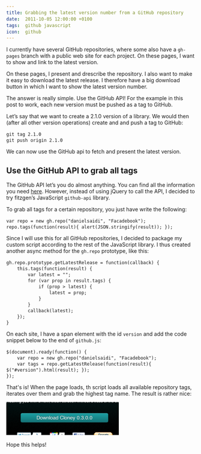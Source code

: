 ```yaml
---
title: Grabbing the latest version number from a GitHub repository
date:  2011-10-05 12:00:00 +0100
tags:  github javascript
icon:  github
---
```


I currently have several GitHub repositories, where some also have a `gh-pages`
branch with a public web site for each project. On these pages, I want to show
and link to the latest version.

On these pages, I present and drescribe the repository. I also want to make it
easy to download the latest release. I therefore have a big download button in
which I want to show the latest version number.

The answer is really simple. Use the GitHub API! For the example in this post
to work, each new version must be pushed as a tag to GitHub.

Let’s say that we want to create a 2.1.0 version of a library. We would then 
(after all other version operations) create and and push a tag to GitHub:

```
git tag 2.1.0
git push origin 2.1.0
```

We can now use the GitHub api to fetch and present the latest version.


## Use the GitHub API to grab all tags

The GitHub API let’s you do almost anything. You can find all the information
you need [here](http://develop.github.com/p/repo.html). However, instead of using 
jQuery to call the API, I decided to try fitzgen’s JavaScript `github-api` library.

To grab all tags for a certain repository, you just have write the following:

```
var repo = new gh.repo("danielsaidi", "Facadebook");
repo.tags(function(result){ alert(JSON.stringify(result)); });
```

Since I will use this for all GitHub repositories, I decided to package my custom
script according to the rest of the JavaScript library. I thus created another
async method for the `gh.repo` prototype, like this:

```
gh.repo.prototype.getLatestRelease = function(callback) {
    this.tags(function(result) {
        var latest = "";
        for (var prop in result.tags) {
            if (prop > latest) {
                latest = prop;
            }
        }
        callback(latest);
    });
}
```

On each site, I have a span element with the id `version` and add the code
snippet below to the end of `github.js`:

```
$(document).ready(function() {
    var repo = new gh.repo("danielsaidi", "Facadebook");
    var tags = repo.getLatestRelease(function(result){ $("#version").html(result); });
});
```

That's is! When the page loads, th script loads all available repository tags,
iterates over them and grab the highest tag name. The result is rather nice:

![Cloney screenshot](/assets/blog/2011/111005-1.png "A version number is now displayed within the download button")

Hope this helps!